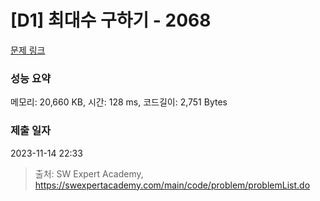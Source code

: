 # [D1] 최대수 구하기 - 2068 

[문제 링크](https://swexpertacademy.com/main/code/problem/problemDetail.do?contestProbId=AV5QQhbqA4QDFAUq) 

### 성능 요약

메모리: 20,660 KB, 시간: 128 ms, 코드길이: 2,751 Bytes

### 제출 일자

2023-11-14 22:33



> 출처: SW Expert Academy, https://swexpertacademy.com/main/code/problem/problemList.do